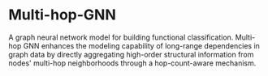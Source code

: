 # Multi-hop-GNN
A graph neural network model for building functional classification. Multi-hop GNN enhances the modeling capability of long-range dependencies in graph data by directly aggregating high-order structural information from nodes' multi-hop neighborhoods through a hop-count-aware mechanism.
